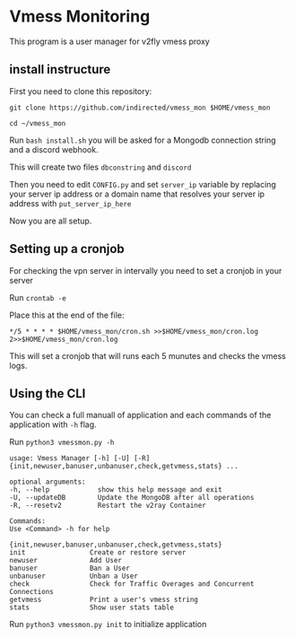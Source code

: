 
# Vmess Monitoring

This program is a user manager for v2fly vmess proxy



## install instructure

First you need to clone this repository:

`git clone https://github.com/indirected/vmess_mon $HOME/vmess_mon`

`cd ~/vmess_mon`

Run ```bash install.sh``` you will be asked for a Mongodb connection string and a discord webhook.

This will create two files `dbconstring` and `discord`

Then you need to edit `CONFIG.py` and set `server_ip` variable by replacing your server ip address or a domain name that resolves your server ip address with `put_server_ip_here`

Now you are all setup.


## Setting up a cronjob

For checking the vpn server in intervally you need to set a cronjob in your server

Run `crontab -e`

Place this at the end of the file:

`*/5 * * * * $HOME/vmess_mon/cron.sh >>$HOME/vmess_mon/cron.log 2>>$HOME/vmess_mon/cron.log`

This will set a cronjob that will runs each 5 munutes and checks the vmess logs.


## Using the CLI

You can check a full manuall of application and each commands of the application with `-h` flag.

Run `python3 vmessmon.py -h`

```
usage: Vmess Manager [-h] [-U] [-R] {init,newuser,banuser,unbanuser,check,getvmess,stats} ...

optional arguments:
-h, --help            show this help message and exit
-U, --updateDB        Update the MongoDB after all operations
-R, --resetv2         Restart the v2ray Container

Commands:
Use <Command> -h for help

{init,newuser,banuser,unbanuser,check,getvmess,stats}
init                Create or restore server
newuser             Add User
banuser             Ban a User
unbanuser           Unban a User
check               Check for Traffic Overages and Concurrent Connections
getvmess            Print a user's vmess string
stats               Show user stats table

```

Run `python3 vmessmon.py init` to initialize application